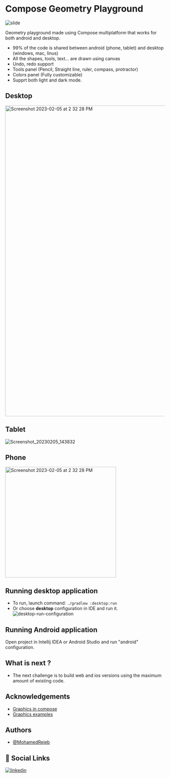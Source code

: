 # Compose Geometry Playground

![slide](https://user-images.githubusercontent.com/41842296/216824787-bc18abc9-fcb1-43c2-b356-64e4f5d81f35.png)


Geometry playground made using Compose multiplatform that works for both android and desktop.

- 99% of the code is shared between android (phone, tablet) and desktop (windows, mac, linus)
- All the shapes, tools, text... are drawn using canvas
- Undo, redo support
- Tools panel (Pencil, Straight line, ruler, compass, protractor)
- Colors panel (Fully customizable)
- Supprt both light and dark mode.

## Desktop

<img width="983" alt="Screenshot 2023-02-05 at 2 32 28 PM" src="https://user-images.githubusercontent.com/41842296/216825003-c6ba36a8-cbe2-4727-aada-1d6ab6c08497.png">

## Tablet

![Screenshot_20230205_143832](https://user-images.githubusercontent.com/41842296/216825131-96092d19-dcc3-4978-b187-645885360bcf.png)

## Phone

<img width="350" alt="Screenshot 2023-02-05 at 2 32 28 PM" src="https://user-images.githubusercontent.com/41842296/216825166-d35f070c-54d6-4809-96be-6469e83ad6b5.png">

## Running desktop application
 * To run, launch command: `./gradlew :desktop:run`
 * Or choose **desktop** configuration in IDE and run it.  
  ![desktop-run-configuration](https://user-images.githubusercontent.com/41842296/216911261-3826d32a-1cdb-4631-9760-e929f005e3bb.png)

## Running Android application

Open project in Intellij IDEA or Android Studio and run "android" configuration.

## What is next ?
- The next challenge is to build web and ios versions using the maximum amount of existing code.

## Acknowledgements

 - [Graphics in compose](https://developer.android.com/jetpack/compose/graphics/draw/overview)
 - [Graphics examples](https://github.com/SmartToolFactory/Jetpack-Compose-Tutorials#graphics)


## Authors

- [@MohamedRejeb](https://www.github.com/MohamedRejeb)


## 🔗 Social Links
[![linkedin](https://img.shields.io/badge/linkedin-0A66C2?style=for-the-badge&logo=linkedin&logoColor=white)](https://www.linkedin.com/in/MohamedRejeb/)

